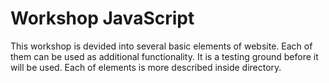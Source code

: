 # Workshop JavaScript
This workshop is devided into several basic elements of website. Each of them can be used as additional functionality. It is a testing ground before it will be used. Each of elements is more described inside directory.

